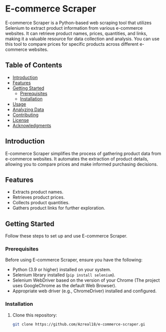 # E-commerce Scraper

E-commerce Scraper is a Python-based web scraping tool that utilizes Selenium to extract product information from various e-commerce websites. It can retrieve product names, prices, quantities, and links, making it a valuable resource for data collection and analysis. You can use this tool to compare prices for specific products across different e-commerce websites.

## Table of Contents

- [Introduction](#introduction)
- [Features](#features)
- [Getting Started](#getting-started)
  - [Prerequisites](#prerequisites)
  - [Installation](#installation)
- [Usage](#usage)
- [Analyzing Data](#analyzing-data)
- [Contributing](#contributing)
- [License](#license)
- [Acknowledgments](#acknowledgments)

## Introduction

E-commerce Scraper simplifies the process of gathering product data from e-commerce websites. It automates the extraction of product details, allowing you to compare prices and make informed purchasing decisions.

## Features

- Extracts product names.
- Retrieves product prices.
- Collects product quantities.
- Gathers product links for further exploration.

## Getting Started

Follow these steps to set up and use E-commerce Scraper.

### Prerequisites

Before using E-commerce Scraper, ensure you have the following:

- Python (3.9 or higher) installed on your system.
- Selenium library installed (`pip install selenium`).
- Selenium WebDriver based on the version of your Chrome (The project uses GoogleChrome as the default Web Browser).
- Appropriate web driver (e.g., ChromeDriver) installed and configured.

### Installation

1. Clone this repository:

   ```bash
   git clone https://github.com/Azreal18/e-commerce-scraper.gi
